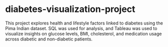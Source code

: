 # diabetes-visualization-project
This project explores health and lifestyle factors linked to diabetes using the Pima Indian dataset. SQL was used for analysis, and Tableau was used to visualize insights on glucose levels, BMI, cholesterol, and medication usage across diabetic and non-diabetic patients.
